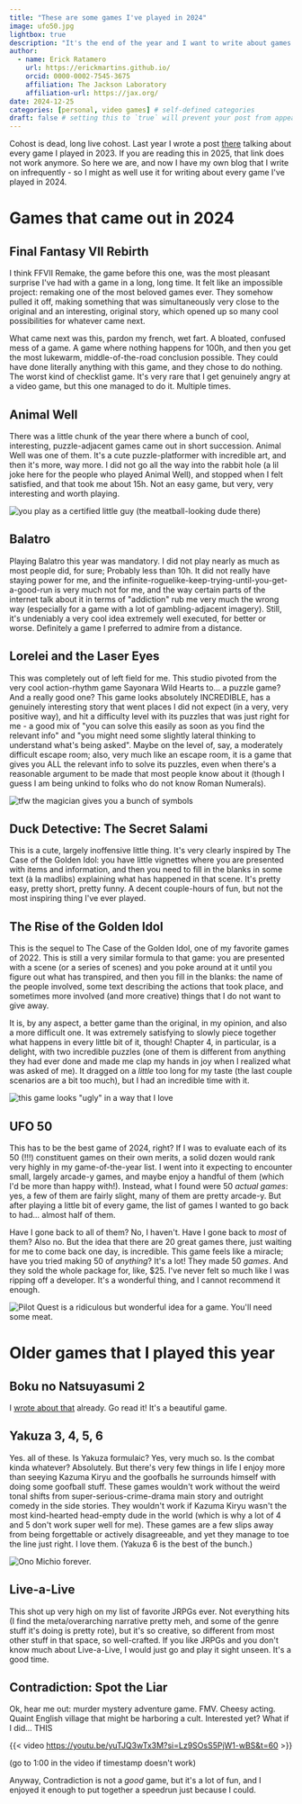 ```yaml
---
title: "These are some games I've played in 2024"
image: ufo50.jpg
lightbox: true
description: "It's the end of the year and I want to write about games again."
author:
  - name: Erick Ratamero
    url: https://erickmartins.github.io/
    orcid: 0000-0002-7545-3675
    affiliation: The Jackson Laboratory
    affiliation-url: https://jax.org/ 
date: 2024-12-25
categories: [personal, video games] # self-defined categories
draft: false # setting this to `true` will prevent your post from appearing on your listing page until you're ready!
---
```


Cohost is dead, long live cohost. Last year I wrote a post [there](https://cohost.org/ratamero/post/3754778-in-which-i-talk-abou) talking about every game I played in 2023. If you are reading this in 2025, that link does not work anymore. So here we are, and now I have my own blog that I write on infrequently - so I might as well use it for writing about every game I've played in 2024.

# Games that came out in 2024

## Final Fantasy VII Rebirth

I think FFVII Remake, the game before this one, was the most pleasant surprise I've had with a game in a long, long time. It felt like an impossible project: remaking one of the most beloved games ever. They somehow pulled it off, making something that was simultaneously very close to the original and an interesting, original story, which opened up so many cool possibilities for whatever came next. 

What came next was this, pardon my french, wet fart. A bloated, confused mess of a game. A game where nothing happens for 100h, and then you get the most lukewarm, middle-of-the-road conclusion possible. They could have done literally anything with this game, and they chose to do nothing. The worst kind of checklist game. It's very rare that I get genuinely angry at a video game, but this one managed to do it. Multiple times.

## Animal Well

There was a little chunk of the year there where a bunch of cool, interesting, puzzle-adjacent games came out in short succession. Animal Well was one of them. It's a cute puzzle-platformer with incredible art, and then it's more, way more. I did not go all the way into the rabbit hole (a lil joke here for the people who played Animal Well), and stopped when I felt satisfied, and that took me about 15h. Not an easy game, but very, very interesting and worth playing.

![you play as a certified little guy (the meatball-looking dude there)](Animal_Well_disc.webp)

## Balatro

Playing Balatro this year was mandatory. I did not play nearly as much as most people did, for sure; Probably less than 10h. It did not really have staying power for me, and the infinite-roguelike-keep-trying-until-you-get-a-good-run is very much not for me, and the way certain parts of the internet talk about it in terms of "addiction" rub me very much the wrong way (especially for a game with a lot of gambling-adjacent imagery). Still, it's undeniably a very cool idea extremely well executed, for better or worse. Definitely a game I preferred to admire from a distance.

## Lorelei and the Laser Eyes

This was completely out of left field for me. This studio pivoted from the very cool action-rhythm game Sayonara Wild Hearts to... a puzzle game? And a really good one? This game looks absolutely INCREDIBLE, has a genuinely interesting story that went places I did not expect (in a very, very positive way), and hit a difficulty level with its puzzles that was just right for me - a good mix of "you can solve this easily as soon as you find the relevant info" and "you might need some slightly lateral thinking to understand what's being asked". Maybe on the level of, say, a moderately difficult escape room; also, very much like an escape room, it is a game that gives you ALL the relevant info to solve its puzzles, even when there's a reasonable argument to be made that most people know about it (though I guess I am being unkind to folks who do not know Roman Numerals).

![tfw the magician gives you a bunch of symbols](lorelei.webp)

## Duck Detective: The Secret Salami

This is a cute, largely inoffensive little thing. It's very clearly inspired by The Case of the Golden Idol: you have little vignettes where you are presented with items and information, and then you need to fill in the blanks in some text (à la madlibs) explaining what has happened in that scene. It's pretty easy, pretty short, pretty funny. A decent couple-hours of fun, but not the most inspiring thing I've ever played.

## The Rise of the Golden Idol

This is the sequel to The Case of the Golden Idol, one of my favorite games of 2022. This is still a very similar formula to that game: you are presented with a scene (or a series of scenes) and you poke around at it until you figure out what has transpired, and then you fill in the blanks: the name of the people involved, some text describing the actions that took place, and sometimes more involved (and more creative) things that I do not want to give away. 

It is, by any aspect, a better game than the original, in my opinion, and also a more difficult one. It was extremely satisfying to slowly piece together what happens in every little bit of it, though! Chapter 4, in particular, is a delight, with two incredible puzzles (one of them is different from anything they had ever done and made me clap my hands in joy when I realized what was asked of me). It dragged on a _little_ too long for my taste (the last couple scenarios are a bit too much), but I had an incredible time with it.

![this game looks "ugly" in a way that I love](goldenidol.jpg)

## UFO 50

This has to be the best game of 2024, right? If I was to evaluate each of its 50 (!!!) constituent games on their own merits, a solid dozen would rank very highly in my game-of-the-year list. I went into it expecting to encounter small, largely arcade-y games, and maybe enjoy a handful of them (which I'd be more than happy with!). Instead, what I found were 50 _actual games_: yes, a few of them are fairly slight, many of them are pretty arcade-y. But after playing a little bit of every game, the list of games I wanted to go back to had... almost half of them.

Have I gone back to all of them? No, I haven't. Have I gone back to _most_ of them? Also no. But the idea that there are 20 great games there, just waiting for me to come back one day, is incredible. This game feels like a miracle; have you tried making 50 of _anything_? It's a lot! They made 50 _games_. And they sold the whole package for, like, $25. I've never felt so much like I was ripping off a developer. It's a wonderful thing, and I cannot recommend it enough.

![Pilot Quest is a ridiculous but wonderful idea for a game. You'll need some meat.](ufo50.jpg)


# Older games that I played this year

## Boku no Natsuyasumi 2

I [wrote about that]() already. Go read it! It's a beautiful game.

## Yakuza 3, 4, 5, 6

Yes. all of these. Is Yakuza formulaic? Yes, very much so. Is the combat kinda whatever? Absolutely. But there's very few things in life I enjoy more than seeying Kazuma Kiryu and the goofballs he surrounds himself with doing some goofball stuff. These games wouldn't work without the weird tonal shifts from super-serious-crime-drama main story and outright comedy in the side stories. They wouldn't work if Kazuma Kiryu wasn't the most kind-hearted head-empty dude in the world (which is why a lot of 4 and 5 don't work super well for me). These games are a few slips away from being forgettable or actively disagreeable, and yet they manage to toe the line just right. I love them. (Yakuza 6 is the best of the bunch.)

![Ono Michio forever.](onomichio.webp)

## Live-a-Live

This shot up very high on my list of favorite JRPGs ever. Not everything hits (I find the meta/overarching narrative pretty meh, and some of the genre stuff it's doing is pretty rote), but it's so creative, so different from most other stuff in that space, so well-crafted. If you like JRPGs and you don't know much about Live-a-Live, I would just go and play it sight unseen. It's a good time.

## Contradiction: Spot the Liar

Ok, hear me out: murder mystery adventure game. FMV. Cheesy acting. Quaint English village that might be harboring a cult. Interested yet? What if I did... THIS

{{< video https://youtu.be/yuTJQ3wTx3M?si=Lz9SOsS5PjW1-wBS&t=60 >}}

(go to 1:00 in the video if timestamp doesn't work)

Anyway, Contradiction is not a _good_ game, but it's a lot of fun, and I enjoyed it enough to put together a speedrun just because I could. 
